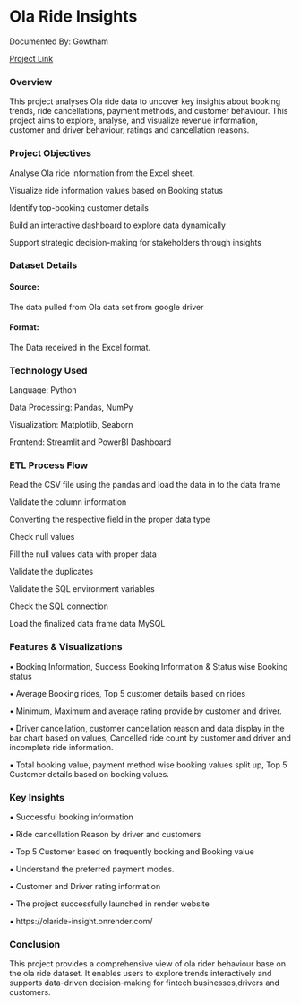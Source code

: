<h1>Ola Ride Insights</h1>
<p>Documented By: Gowtham</p>
<a href="https://olaride-insight.onrender.com/">Project Link</a>
<h3>Overview</h3>
<p>This project analyses Ola ride data to uncover key insights about booking trends, ride cancellations, payment methods, and customer behaviour. 
This project aims to explore, analyse, and visualize revenue information, customer and driver behaviour, ratings and cancellation reasons. </p>

<h3>Project Objectives</h3>
<p>Analyse Ola ride information from the Excel sheet.</p> 

<p>Visualize ride information values based on Booking status</p>

<p>Identify top-booking customer details</p>

<p>Build an interactive dashboard to explore data dynamically</p>

<p>Support strategic decision-making for stakeholders through insights</p>

<h3>Dataset Details</h3>
<h4>Source:</h4> 
<p>The data pulled from Ola data set from google driver</p> 
<h4>Format:</h4> 
<p>The Data received in the Excel format.</p>

<h3>Technology Used</h3>
<p>Language: Python</p>
<p>Data Processing: Pandas, NumPy</p>
<p>Visualization: Matplotlib, Seaborn</p>	
<p>Frontend: Streamlit and PowerBI Dashboard</p> 


<h3>ETL Process Flow</h3>
<p>Read the CSV file using the pandas and load the data in to the data frame</p>
<p>Validate the column information </p>
<p>Converting the respective field in the proper data type</p>
<p>Check null values </p>
<p>Fill the null values data with proper data</p>
<p>Validate the duplicates</p>
<p>Validate the SQL environment variables</p>
<p>Check the SQL connection </p>
<p>Load the finalized data frame data MySQL </p>

	
<h3>Features & Visualizations</h3>
<p>•	Booking Information, Success Booking Information & Status wise Booking status</p>
<p>•	Average Booking rides, Top 5 customer details based on rides</p>
<p>•	Minimum, Maximum and average rating provide by customer and driver.</p>
<p>•	Driver cancellation, customer cancellation reason and data display in the bar chart based on values, Cancelled ride count by 
customer and driver and incomplete ride information. </p>
<p>•	Total booking value, payment method wise booking values split up, Top 5 Customer details based on booking values. </p>

<h3>Key Insights</h3>
<p>•	Successful booking information </p>
<p>•	Ride cancellation Reason by driver and customers</p>
<p>•	Top 5 Customer based on frequently booking and Booking value</p>
<p>•	Understand the preferred payment modes. </p>
<p>•	Customer and Driver rating information </p>
<p>•	The project successfully launched in render website</p>
<p>•	https://olaride-insight.onrender.com/</p>

  <h3>Conclusion</h3>
 	<p>This project provides a comprehensive view of ola rider behaviour base on the ola ride dataset. It enables users to explore trends interactively and supports data-driven decision-making for fintech businesses,drivers and customers. </p>
